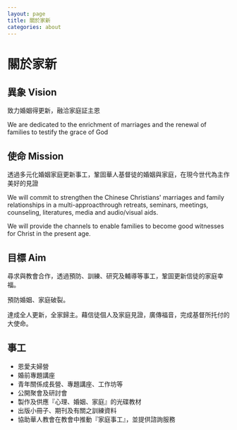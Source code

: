 ```yaml
---
layout: page
title: 關於家新
categories: about
---
```


# 關於家新   

異象 Vision
-----------

致力婚姻得更新，融洽家庭証主恩

We are dedicated to the enrichment of marriages and the renewal of
families to testify the grace of God

使命 Mission
------------

透過多元化婚姻家庭更新事工，鞏固華人基督徒的婚姻與家庭，在現今世代為主作美好的見證

We will commit to strengthen the Chinese Christians' marriages and
family relationships in a multi-approacthrough retreats, seminars,
meetings, counseling, literatures, media and audio/visual aids.

We will provide the channels to enable families to become good witnesses
for Christ in the present age.

目標 Aim
--------
尋求與教會合作，透過預防、訓練、研究及輔導等事工，鞏固更新信徒的家庭幸福。

預防婚姻、家庭破裂。

達成全人更新，全家歸主。藉信徒個人及家庭見證，廣傳福音，完成基督所托付的大使命。

事工
-----
* 恩愛夫婦營
* 婚前專題講座
* 青年關係成長營、專題講座、工作坊等
* 公開聚會及研討會
* 製作及供應『心理、婚姻、家庭』的光碟教材
* 出版小冊子、期刊及有關之訓練資料
* 協助華人教會在教會中推動『家庭事工』，並提供諮詢服務

